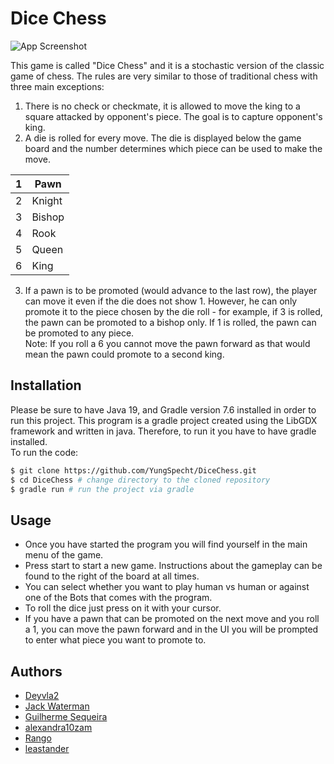 
# Dice Chess  
![App Screenshot](https://i.imgur.com/9WL7IEy.png)  
  
This game is called "Dice Chess" and it is a stochastic version of the classic game of chess.
The rules are very similar to those of traditional chess with three main exceptions:  

1. There is no check or checkmate, it is allowed to move the king to a square attacked by opponent's piece. The goal is to capture opponent's king.
2. A die is rolled for every move. The die is displayed below the game board and the number determines which piece can be used to make the move.  

| 1 | Pawn   |
|---|--------|
| 2 | Knight |
| 3 | Bishop |
| 4 | Rook   |
| 5 | Queen  |
| 6 | King   |  

3. If a pawn is to be promoted (would advance to the last row), the player can move it even if the die does not show 1. However, he can only promote it to the piece chosen by the die roll - for example, if 3 is rolled, the pawn can be promoted to a bishop only. If 1 is rolled, the pawn can be promoted to any piece.  
Note: If you roll a 6 you cannot move the pawn forward as that would mean the pawn could promote to a second king.  

## Installation

Please be sure to have Java 19, and Gradle version 7.6 installed in order to run this project.
This program is a gradle project created using the LibGDX framework and written in java. Therefore, to run it you have to have gradle installed.  
To run the code:  
``` bash
$ git clone https://github.com/YungSpecht/DiceChess.git
$ cd DiceChess # change directory to the cloned repository
$ gradle run # run the project via gradle
```  
## Usage
- Once you have started the program you will find yourself in the main menu of the game.  
- Press start to start a new game. Instructions about the gameplay can be found to the right of the board at all times.
- You can select whether you want to play human vs human or against one of the Bots that comes with the program.
- To roll the dice just press on it with your cursor.
- If you have a pawn that can be promoted on the next move and you roll a 1, you can move the pawn forward and in the UI you will be prompted to enter what piece you want to promote to.

## Authors  

- [Deyvla2](https://github.com/Deyvla2)
- [Jack Waterman](https://github.com/jackwaterman13)
- [Guilherme Sequeira](https://github.com/sequeiragui)
- [alexandra10zam](https://github.com/alexandra10zam)
- [Rango](https://github.com/YungSpecht)
- [leastander](https://github.com/leastander)


